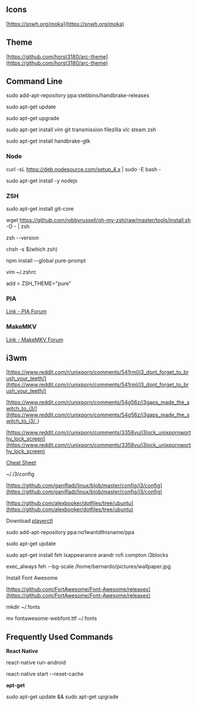 ## Icons
[https://snwh.org/moka](https://snwh.org/moka)

## Theme
[https://github.com/horst3180/arc-theme](https://github.com/horst3180/arc-theme)

## Command Line

sudo add-apt-repository ppa:stebbins/handbrake-releases

sudo apt-get update

sudo apt-get upgrade

sudo apt-get install vim git transmission filezilla vlc steam zsh

sudo apt-get install handbrake-gtk

### Node
curl -sL https://deb.nodesource.com/setup_4.x | sudo -E bash -

sudo apt-get install -y nodejs

### ZSH
sudo apt-get install git-core

wget https://github.com/robbyrussell/oh-my-zsh/raw/master/tools/install.sh -O - | zsh

zsh --version

chsh -s $(which zsh)

npm install --global pure-prompt

vim ~/.zshrc

add > ZSH_THEME="pure"

### PIA
[Link - PIA Forum](https://helpdesk.privateinternetaccess.com/hc/en-us/articles/219438217-Installing-the-PIA-App-on-Linux)

### MakeMKV
[Link - MakeMKV Forum](http://www.makemkv.com/forum2/viewtopic.php?f=3&t=224)


## i3wm
[https://www.reddit.com/r/unixporn/comments/541rml/i3_dont_forget_to_brush_your_teeth/](https://www.reddit.com/r/unixporn/comments/541rml/i3_dont_forget_to_brush_your_teeth/)


[https://www.reddit.com/r/unixporn/comments/54g56z/i3gaps_made_the_switch_to_i3/](https://www.reddit.com/r/unixporn/comments/54g56z/i3gaps_made_the_switch_to_i3/_)


[https://www.reddit.com/r/unixporn/comments/3358vu/i3lock_unixpornworthy_lock_screen](https://www.reddit.com/r/unixporn/comments/3358vu/i3lock_unixpornworthy_lock_screen)


[Cheat Sheet](https://duckduckgo.com/?q=i3wm+cheat+sheet&ia=cheatsheet&iax=1)



~/.i3/config

[https://github.com/ganifladi/linux/blob/master/config/i3/config](https://github.com/ganifladi/linux/blob/master/config/i3/config)

[https://github.com/alexbooker/dotfiles/tree/ubuntu](https://github.com/alexbooker/dotfiles/tree/ubuntu)

Download [playerctl](https://github.com/acrisci/playerctl/releases)


sudo add-apt-repository ppa:no1wantdthisname/ppa

sudo apt-get update

sudo apt-get install feh lxappearance arandr rofi compton i3blocks

exec_always feh --bg-scale /home/bernardo/pictures/wallpaper.jpg



Install Font Awesome

[https://github.com/FortAwesome/Font-Awesome/releases](https://github.com/FortAwesome/Font-Awesome/releases)

mkdir ~/.fonts

mv fontawesome-webfont.ttf ~/.fonts



## Frequently Used Commands

**React Native**

react-native run-android


react-native start --reset-cache


**apt-get**


sudo apt-get update && sudo apt-get upgrade

